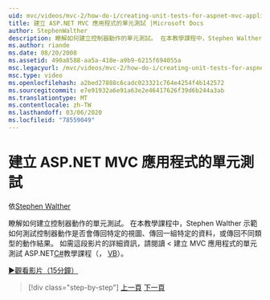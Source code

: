 ```yaml
---
uid: mvc/videos/mvc-2/how-do-i/creating-unit-tests-for-aspnet-mvc-applications
title: 建立 ASP.NET MVC 應用程式的單元測試 |Microsoft Docs
author: StephenWalther
description: 瞭解如何建立控制器動作的單元測試。 在本教學課程中，Stephen Walther 示範如何測試控制器動作是否會傳回 parti 。
ms.author: riande
ms.date: 08/20/2008
ms.assetid: 490a8588-aa5a-418e-a9b9-6215f694055a
msc.legacyurl: /mvc/videos/mvc-2/how-do-i/creating-unit-tests-for-aspnet-mvc-applications
msc.type: video
ms.openlocfilehash: a2bed27888c6cadc023321c764e4254f4b142572
ms.sourcegitcommit: e7e91932a6e91a63e2e46417626f39d6b244a3ab
ms.translationtype: MT
ms.contentlocale: zh-TW
ms.lasthandoff: 03/06/2020
ms.locfileid: "78559049"
---
```

# <a name="creating-unit-tests-for-aspnet-mvc-applications"></a>建立 ASP.NET MVC 應用程式的單元測試

依[Stephen Walther](https://github.com/StephenWalther)

瞭解如何建立控制器動作的單元測試。 在本教學課程中，Stephen Walther 示範如何測試控制器動作是否會傳回特定的視圖、傳回一組特定的資料，或傳回不同類型的動作結果。 如需這段影片的詳細資訊，請閱讀 < 建立 MVC 應用程式的單元測試 ASP.NET[C#](../../../overview/older-versions-1/unit-testing/creating-unit-tests-for-asp-net-mvc-applications-cs.md)教學課程（， [VB](../../../overview/older-versions-1/unit-testing/creating-unit-tests-for-asp-net-mvc-applications-vb.md)）。

[&#9654;觀看影片（15分鐘）](https://channel9.msdn.com/Blogs/ASP-NET-Site-Videos/creating-unit-tests-for-aspnet-mvc-applications)

> [!div class="step-by-step"]
> [上一頁](preventing-javascript-injection-attacks.md)
> [下一頁](creating-custom-html-helpers.md)
